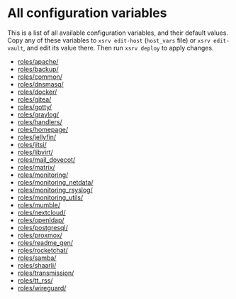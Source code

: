 # All configuration variables

This is a list of all available configuration variables, and their default values.
Copy any of these variables to `xsrv edit-host` (`host_vars` file) or `xsrv edit-vault`, and edit its value there.
Then run `xsrv deploy` to apply changes.

<!--BEGIN ROLES LIST-->
- [roles/apache/](https://gitlab.com/nodiscc/xsrv/-/blob/master/roles/apache/defaults/main.yml)
- [roles/backup/](https://gitlab.com/nodiscc/xsrv/-/blob/master/roles/backup/defaults/main.yml)
- [roles/common/](https://gitlab.com/nodiscc/xsrv/-/blob/master/roles/common/defaults/main.yml)
- [roles/dnsmasq/](https://gitlab.com/nodiscc/xsrv/-/blob/master/roles/dnsmasq/defaults/main.yml)
- [roles/docker/](https://gitlab.com/nodiscc/xsrv/-/blob/master/roles/docker/defaults/main.yml)
- [roles/gitea/](https://gitlab.com/nodiscc/xsrv/-/blob/master/roles/gitea/defaults/main.yml)
- [roles/gotty/](https://gitlab.com/nodiscc/xsrv/-/blob/master/roles/gotty/defaults/main.yml)
- [roles/graylog/](https://gitlab.com/nodiscc/xsrv/-/blob/master/roles/graylog/defaults/main.yml)
- [roles/handlers/](https://gitlab.com/nodiscc/xsrv/-/blob/master/roles/handlers/defaults/main.yml)
- [roles/homepage/](https://gitlab.com/nodiscc/xsrv/-/blob/master/roles/homepage/defaults/main.yml)
- [roles/jellyfin/](https://gitlab.com/nodiscc/xsrv/-/blob/master/roles/jellyfin/defaults/main.yml)
- [roles/jitsi/](https://gitlab.com/nodiscc/xsrv/-/blob/master/roles/jitsi/defaults/main.yml)
- [roles/libvirt/](https://gitlab.com/nodiscc/xsrv/-/blob/master/roles/libvirt/defaults/main.yml)
- [roles/mail_dovecot/](https://gitlab.com/nodiscc/xsrv/-/blob/master/roles/mail_dovecot/defaults/main.yml)
- [roles/matrix/](https://gitlab.com/nodiscc/xsrv/-/blob/master/roles/matrix/defaults/main.yml)
- [roles/monitoring/](https://gitlab.com/nodiscc/xsrv/-/blob/master/roles/monitoring/defaults/main.yml)
- [roles/monitoring_netdata/](https://gitlab.com/nodiscc/xsrv/-/blob/master/roles/monitoring_netdata/defaults/main.yml)
- [roles/monitoring_rsyslog/](https://gitlab.com/nodiscc/xsrv/-/blob/master/roles/monitoring_rsyslog/defaults/main.yml)
- [roles/monitoring_utils/](https://gitlab.com/nodiscc/xsrv/-/blob/master/roles/monitoring_utils/defaults/main.yml)
- [roles/mumble/](https://gitlab.com/nodiscc/xsrv/-/blob/master/roles/mumble/defaults/main.yml)
- [roles/nextcloud/](https://gitlab.com/nodiscc/xsrv/-/blob/master/roles/nextcloud/defaults/main.yml)
- [roles/openldap/](https://gitlab.com/nodiscc/xsrv/-/blob/master/roles/openldap/defaults/main.yml)
- [roles/postgresql/](https://gitlab.com/nodiscc/xsrv/-/blob/master/roles/postgresql/defaults/main.yml)
- [roles/proxmox/](https://gitlab.com/nodiscc/xsrv/-/blob/master/roles/proxmox/defaults/main.yml)
- [roles/readme_gen/](https://gitlab.com/nodiscc/xsrv/-/blob/master/roles/readme_gen/defaults/main.yml)
- [roles/rocketchat/](https://gitlab.com/nodiscc/xsrv/-/blob/master/roles/rocketchat/defaults/main.yml)
- [roles/samba/](https://gitlab.com/nodiscc/xsrv/-/blob/master/roles/samba/defaults/main.yml)
- [roles/shaarli/](https://gitlab.com/nodiscc/xsrv/-/blob/master/roles/shaarli/defaults/main.yml)
- [roles/transmission/](https://gitlab.com/nodiscc/xsrv/-/blob/master/roles/transmission/defaults/main.yml)
- [roles/tt_rss/](https://gitlab.com/nodiscc/xsrv/-/blob/master/roles/tt_rss/defaults/main.yml)
- [roles/wireguard/](https://gitlab.com/nodiscc/xsrv/-/blob/master/roles/wireguard/defaults/main.yml)
<!--END ROLES LIST-->
